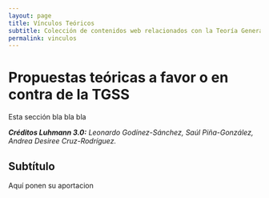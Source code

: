 ```yaml
---
layout: page
title: Vínculos Teóricos
subtitle: Colección de contenidos web relacionados con la Teoría General de Sistemas Sociales de Niklas Luhmann 
permalink: vinculos
---
```


# Propuestas teóricas a favor o en contra de la TGSS 

Esta sección bla bla bla

***Créditos Luhmann 3.0:** Leonardo Godínez-Sánchez, Saúl Piña-González, Andrea Desiree Cruz-Rodríguez.*

## Subtítulo

Aquí ponen su aportacion

